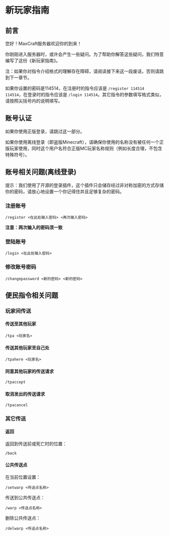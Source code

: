 # 新玩家指南

## 前言

您好！MaxCraft服务器欢迎你的到来！  

你刚刚进入服务器时，或许会产生一些疑问。为了帮助你解答这些疑问，我们特意编写了这份《新玩家指南》。

注：如果你对指令介绍格式的理解存在障碍，请阅读接下来这一段废话，否则请跳到下一章节。

如果你设置的密码是114514，在注册时的指令应该是 `/register 114514 114514`，在登录时的指令应该是 `/login 114514`。其它指令的参数填写格式类似，请按照尖括号内的说明填写。

## 账号认证

如果你使用正版登录，请跳过这一部分。

如果你使用离线登录（即盗版Minecraft），请确保你使用的名称没有被任何一个正版玩家使用，同时这个用户名符合正版MC玩家名称规则（例如长度合理，不包含特殊符号）。

## 账号相关问题(离线登录)

提示：我们使用了开源的登录插件，这个插件只会储存经过非对称加密的方式存储你的密码，请放心地设置一个你记得住并且足够复杂的密码。

### 注册账号
```
/register <在此处输入密码> <再次输入密码>
```
**注意：两次输入的密码须一致**  

### 登陆账号
```
/login <在此处输入密码>
```

### 修改账号密码
```
/changepassword <新的密码> <新的密码>
```
## 便民指令相关问题

### 玩家间传送

#### 传送至其他玩家
```
/tpa <玩家名>
```
#### 传送其他玩家至自己处
```
/tpahere <玩家名>
```
#### 同意其他玩家的传送请求 
```
/tpaccept
```
#### 取消发出的传送请求 
```
/tpacancel
```

### 其它传送

#### 返回

返回到传送前或死亡时的位置：

```
/back
```

#### 公共传送点

在当前位置设置：

```
/setwarp <传送点名称>
```

传送到公共传送点：
```
/warp <传送点名称>
```

删除公共传送点：
```
/delwarp <传送点名称>
```
